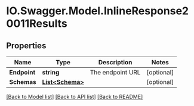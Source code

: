 # IO.Swagger.Model.InlineResponse20011Results
## Properties

Name | Type | Description | Notes
------------ | ------------- | ------------- | -------------
**Endpoint** | **string** | The endpoint URL | [optional] 
**Schemas** | [**List&lt;Schema&gt;**](Schema.md) |  | [optional] 

[[Back to Model list]](../README.md#documentation-for-models) [[Back to API list]](../README.md#documentation-for-api-endpoints) [[Back to README]](../README.md)


